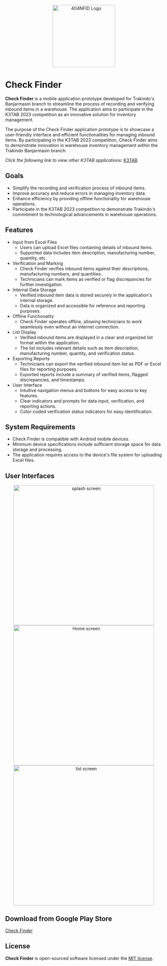 <p align="center"><a href="https://laravel.com" target="_blank"><img src="https://avatars.githubusercontent.com/u/87377917?s=200&v=4" width="200" alt="404NFID Logo"></a></p>

# Check Finder

__Check Finder__ is a mobile application prototype developed for Trakindo's Banjarmasin branch to streamline the process of recording and verifying inbound items in a warehouse. The application aims to participate in the K3TAB 2023 competition as an innovative solution for inventory management.

The purpose of the Check Finder application prototype is to showcase a user-friendly interface and efficient functionalities for managing inbound items. By participating in the K3TAB 2023 competition, Check Finder aims to demonstrate innovation in warehouse inventory management within the Trakindo Banjarmasin branch.

_Click the following link to view other K3TAB applications:_ [K3TAB](https://github.com/iqbaleff214?tab=repositories&q=k3tab&type=&language=&sort=)

## Goals
- Simplify the recording and verification process of inbound items.
- Improve accuracy and reduce errors in managing inventory data.
- Enhance efficiency by providing offline functionality for warehouse operations.
- Participate in the K3TAB 2023 competition to demonstrate Trakindo's commitment to technological advancements in warehouse operations.

## Features

- Input from Excel Files
    - Users can upload Excel files containing details of inbound items.
    - Supported data includes item description, manufacturing number, quantity, etc.
- Verification and Marking
    - Check Finder verifies inbound items against their descriptions, manufacturing numbers, and quantities.
    - Technicians can mark items as verified or flag discrepancies for further investigation.
- Internal Data Storage
    - Verified inbound item data is stored securely in the application's internal storage.
    - Data is organized and accessible for reference and reporting purposes.
- Offline Functionality
    - Check Finder operates offline, allowing technicians to work seamlessly even without an internet connection.
- List Display
    - Verified inbound items are displayed in a clear and organized list format within the application.
    - The list includes relevant details such as item description, manufacturing number, quantity, and verification status.
- Exporting Reports
    - Technicians can export the verified inbound item list as PDF or Excel files for reporting purposes.
    - Exported reports include a summary of verified items, flagged discrepancies, and timestamps.
- User Interface
    - Intuitive navigation menus and buttons for easy access to key features.
    - Clear indicators and prompts for data input, verification, and reporting actions.
    - Color-coded verification status indicators for easy identification.

## System Requirements

- Check Finder is compatible with Android mobile devices.
- Minimum device specifications include sufficient storage space for data storage and processing.
- The application requires access to the device's file system for uploading Excel files.

## User Interfaces
<center>
<img src="https://play-lh.googleusercontent.com/jkxMii0GfKkzIMPHSx1wovV_CrbhrhVaZLgTUYdyJAJiuTmZhw561B-fT46SSy_dbA=w5120-h2880-rw" height="450" alt="splash screen">
<img src="https://play-lh.googleusercontent.com/vPi3TpgUjxnz9b95z_9iB2ZglTdJRrA2QXc5Hx9pOfzMpFGFp3akJ_efDipjnwr7Cg=w5120-h2880-rw" height="450" alt="Home screen">
<img src="https://play-lh.googleusercontent.com/mlPFodib1PleXLOMo9lYgZBU-fDTJzTniKNtLEBuMhEmPAUCgLeflYbdxH_5vfTv6w=w5120-h2880-rw" height="450" alt="list screen">
</center>

## Download from Google Play Store
[Check Finder](https://play.google.com/store/apps/details?id=com.iqbaleff214.k3tab2023.k3tab_2023)

## License

__Check Finder__ is open-sourced software licensed under the [MIT license](https://opensource.org/licenses/MIT).
